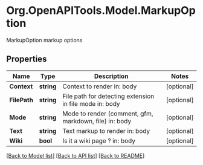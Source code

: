 # Org.OpenAPITools.Model.MarkupOption
MarkupOption markup options

## Properties

Name | Type | Description | Notes
------------ | ------------- | ------------- | -------------
**Context** | **string** | Context to render  in: body | [optional] 
**FilePath** | **string** | File path for detecting extension in file mode  in: body | [optional] 
**Mode** | **string** | Mode to render (comment, gfm, markdown, file)  in: body | [optional] 
**Text** | **string** | Text markup to render  in: body | [optional] 
**Wiki** | **bool** | Is it a wiki page ?  in: body | [optional] 

[[Back to Model list]](../README.md#documentation-for-models) [[Back to API list]](../README.md#documentation-for-api-endpoints) [[Back to README]](../README.md)


